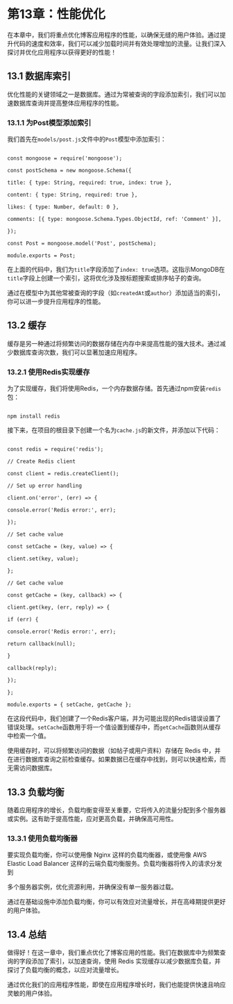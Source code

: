 # 第13章：性能优化

在本章中，我们将重点优化博客应用程序的性能，以确保无缝的用户体验。通过提升代码的速度和效率，我们可以减少加载时间并有效处理增加的流量。让我们深入探讨并优化应用程序以获得更好的性能！

## 13.1 数据库索引

优化性能的关键领域之一是数据库。通过为常被查询的字段添加索引，我们可以加速数据库查询并提高整体应用程序的性能。

### 13.1.1 为Post模型添加索引

我们首先在`models/post.js`文件中的`Post`模型中添加索引：

```jsjavascript

const mongoose = require('mongoose');

const postSchema = new mongoose.Schema({

title: { type: String, required: true, index: true },

content: { type: String, required: true },

likes: { type: Number, default: 0 },

comments: [{ type: mongoose.Schema.Types.ObjectId, ref: 'Comment' }],

});

const Post = mongoose.model('Post', postSchema);

module.exports = Post;

```

在上面的代码中，我们为`title`字段添加了`index: true`选项。这指示MongoDB在`title`字段上创建一个索引，这将优化涉及按标题搜索或排序帖子的查询。

通过在模型中为其他常被查询的字段（如`createdAt`或`author`）添加适当的索引，你可以进一步提升应用程序的性能。

## 13.2 缓存

缓存是另一种通过将频繁访问的数据存储在内存中来提高性能的强大技术。通过减少数据库查询次数，我们可以显著加速应用程序。

### 13.2.1 使用Redis实现缓存

为了实现缓存，我们将使用Redis，一个内存数据存储。首先通过npm安装`redis`包：

```jsbash

npm install redis

```

接下来，在项目的根目录下创建一个名为`cache.js`的新文件，并添加以下代码：

```jsjavascript

const redis = require('redis');

// Create Redis client

const client = redis.createClient();

// Set up error handling

client.on('error', (err) => {

console.error('Redis error:', err);

});

// Set cache value

const setCache = (key, value) => {

client.set(key, value);

};

// Get cache value

const getCache = (key, callback) => {

client.get(key, (err, reply) => {

if (err) {

console.error('Redis error:', err);

return callback(null);

}

callback(reply);

});

};

module.exports = { setCache, getCache };

```

在这段代码中，我们创建了一个Redis客户端，并为可能出现的Redis错误设置了错误处理。`setCache`函数用于将一个值设置到缓存中，而`getCache`函数则从缓存中检索一个值。

使用缓存时，可以将频繁访问的数据（如帖子或用户资料）存储在 Redis 中，并在进行数据库查询之前检查缓存。如果数据已在缓存中找到，则可以快速检索，而无需访问数据库。

## 13.3 负载均衡

随着应用程序的增长，负载均衡变得至关重要，它将传入的流量分配到多个服务器或实例。这有助于提高性能，应对更高负载，并确保高可用性。

### 13.3.1 使用负载均衡器

要实现负载均衡，你可以使用像 Nginx 这样的负载均衡器，或使用像 AWS Elastic Load Balancer 这样的云端负载均衡服务。负载均衡器将传入的请求分发到

多个服务器实例，优化资源利用，并确保没有单一服务器过载。

通过在基础设施中添加负载均衡，你可以有效应对流量增长，并在高峰期提供更好的用户体验。

## 13.4 总结

做得好！在这一章中，我们重点优化了博客应用的性能。我们在数据库中为频繁查询的字段添加了索引，以加速查询，使用 Redis 实现缓存以减少数据库负载，并探讨了负载均衡的概念，以应对流量增长。

通过优化我们的应用程序性能，即使在应用程序增长时，我们也能提供快速且响应灵敏的用户体验。
